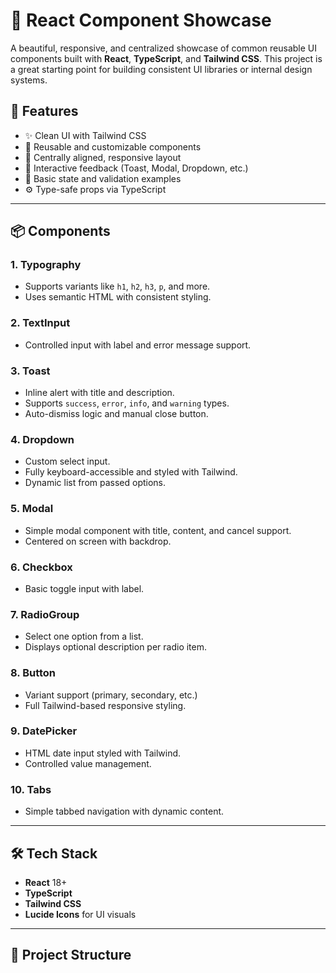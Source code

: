 # 🧩 React Component Showcase

A beautiful, responsive, and centralized showcase of common reusable UI components built with **React**, **TypeScript**, and **Tailwind CSS**. This project is a great starting point for building consistent UI libraries or internal design systems.

## 🚀 Features

- ✨ Clean UI with Tailwind CSS
- 🧱 Reusable and customizable components
- 🎨 Centrally aligned, responsive layout
- 🔔 Interactive feedback (Toast, Modal, Dropdown, etc.)
- 📅 Basic state and validation examples
- ⚙️ Type-safe props via TypeScript

---

## 📦 Components

### 1. **Typography**
- Supports variants like `h1`, `h2`, `h3`, `p`, and more.
- Uses semantic HTML with consistent styling.

### 2. **TextInput**
- Controlled input with label and error message support.

### 3. **Toast**
- Inline alert with title and description.
- Supports `success`, `error`, `info`, and `warning` types.
- Auto-dismiss logic and manual close button.

### 4. **Dropdown**
- Custom select input.
- Fully keyboard-accessible and styled with Tailwind.
- Dynamic list from passed options.

### 5. **Modal**
- Simple modal component with title, content, and cancel support.
- Centered on screen with backdrop.

### 6. **Checkbox**
- Basic toggle input with label.

### 7. **RadioGroup**
- Select one option from a list.
- Displays optional description per radio item.

### 8. **Button**
- Variant support (primary, secondary, etc.)
- Full Tailwind-based responsive styling.

### 9. **DatePicker**
- HTML date input styled with Tailwind.
- Controlled value management.

### 10. **Tabs**
- Simple tabbed navigation with dynamic content.

---

## 🛠️ Tech Stack

- **React** 18+
- **TypeScript**
- **Tailwind CSS**
- **Lucide Icons** for UI visuals

---

## 📂 Project Structure

